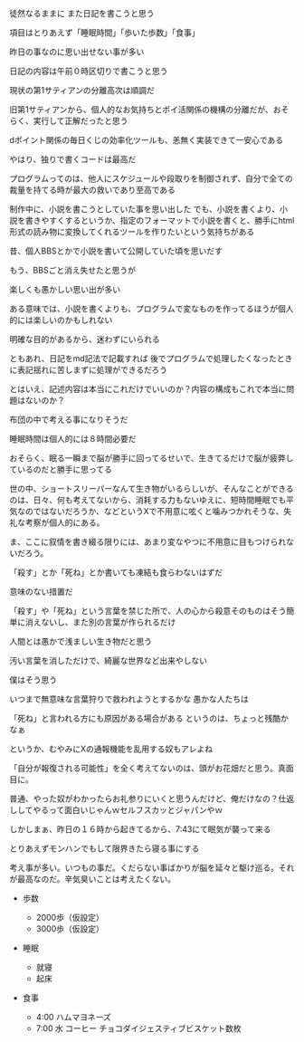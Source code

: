 徒然なるままに
また日記を書こうと思う

項目はとりあえず「睡眠時間」「歩いた歩数」「食事」

昨日の事なのに思い出せない事が多い

日記の内容は午前０時区切りで書こうと思う

現状の第1サティアンの分離高次は順調だ

旧第1サティアンから、個人的なお気持ちとポイ活関係の機構の分離だが、おそらく、実行して正解だったと思う

dポイント関係の毎日くじの効率化ツールも、恙無く実装できて一安心である

やはり、独りで書くコードは最高だ

プログラムってのは、他人にスケジュールや段取りを制御されず、自分で全ての裁量を持てる時が最大の救いであり至高である

制作中に、小説を書こうとしていた事を思い出した
でも、小説を書くより、小説を書きやすくするというか、指定のフォーマットで小説を書くと、勝手にhtml形式の読み物に変換してくれるツールを作りたいという気持ちがある

昔、個人BBSとかで小説を書いて公開していた頃を思いだす

もう、BBSごと消え失せたと思うが

楽しくも愚かしい思い出が多い

ある意味では、小説を書くよりも、プログラムで変なものを作ってるほうが個人的には楽しいのかもしれない

明確な目的があるから、迷わずにいられる

ともあれ、日記をmd記法で記載すれば
後でプログラムで処理したくなったときに表記揺れに苦しまずに処理ができるだろう

とはいえ、記述内容は本当にこれだけでいいのか？内容の構成もこれで本当に問題はないのか？

布団の中で考える事になりそうだ

睡眠時間は個人的には８時間必要だ

おそらく、眠る一瞬まで脳が勝手に回ってるせいで、生きてるだけで脳が疲弊しているのだと勝手に思ってる

世の中、ショートスリーパーなんて生き物がいるらしいが、そんなことができるのは、日々、何も考えてないから、消耗する力もないゆえに、短時間睡眠でも平気なのではないだろうか、などというXで不用意に呟くと噛みつかれそうな、失礼な考察が個人的にある。

ま、ここに叙情を書き綴る限りには、あまり変なやつに不用意に目もつけられないだろう。

「殺す」とか「死ね」とか書いても凍結も食らわないはずだ

意味のない措置だ

「殺す」や「死ね」という言葉を禁じた所で、人の心から殺意そのものはそう簡単に消えないし、また別の言葉が作られるだけ

人間とは愚かで浅ましい生き物だと思う

汚い言葉を消しただけで、綺麗な世界など出来やしない

僕はそう思う

いつまで無意味な言葉狩りで救われようとするかな
愚かな人たちは

「死ね」と言われる方にも原因がある場合がある
というのは、ちょっと残酷かなぁ

というか、むやみにXの通報機能を乱用する奴もアレよね

「自分が報復される可能性」を全く考えてないのは、頭がお花畑だと思う。真面目に。

普通、やった奴がわかったらお礼参りにいくと思うんだけど、俺だけなの？仕返ししてやるって面白いじゃんｗセルフスカッとジャパンやｗ

しかしまぁ、昨日の１６時から起きてるから、7:43にて眠気が襲って来る

とりあえずモンハンでもして限界きたら寝る事にする

考え事が多い。いつもの事だ。くだらない事ばかりが脳を延々と駆け巡る。それが最高なのだ。辛気臭いことは考えたくない。


- 歩数 
    - 2000歩（仮設定）
    - 3000歩（仮設定）

- 睡眠
    - 就寝 
    - 起床 

- 食事
    - 4:00 ハムマヨネーズ
    - 7:00 水 コーヒー チョコダイジェスティブビスケット数枚 

